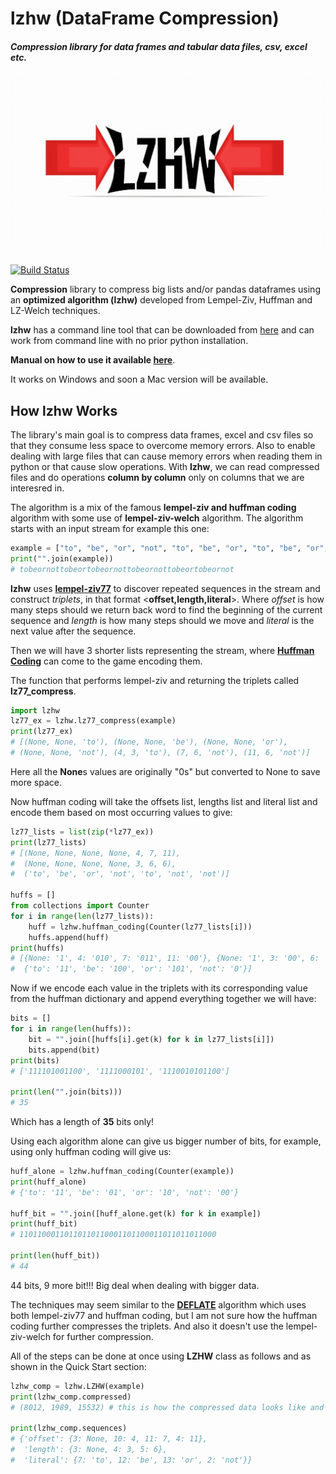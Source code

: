 # lzhw (DataFrame Compression)

##### Compression library for data frames and tabular data files, csv, excel etc.

![lzhw logo](./img/lzhw_logo.jpg)

[![Build Status](https://travis-ci.com/MNoorFawi/lzhw.svg?branch=master)](https://travis-ci.com/MNoorFawi/lzhw)

**Compression** library to compress big lists and/or pandas dataframes using an **optimized algorithm (lzhw)** developed from Lempel-Ziv, Huffman and LZ-Welch techniques.

**lzhw** has a command line tool that can be downloaded from [here](https://drive.google.com/file/d/1QHJrPcjZSKYCWVbbVmo_Xkb1lc0MeUoo/view?usp=sharing) and can work from command line with no prior python installation.

**Manual on how to use it available [here](https://mnoorfawi.github.io/lzhw/5%20Using%20the%20lzhw%20command%20line%20tool/)**.

It works on Windows and soon a Mac version will be available.

## How lzhw Works
The library's main goal is to compress data frames, excel and csv files so that they consume less space to overcome memory errors.
Also to enable dealing with large files that can cause memory errors when reading them in python or that cause slow operations.
With **lzhw**, we can read compressed files and do operations **column by column** only on columns that we are interesred in. 

The algorithm is a mix of the famous **lempel-ziv and huffman coding** algorithm with some use of **lempel-ziv-welch** algorithm.
The algorithm starts with an input stream for example this one:
```python
example = ["to", "be", "or", "not", "to", "be", "or", "to", "be", "or", "not"] * 2
print("".join(example))
# tobeornottobeortobeornottobeornottobeortobeornot
```
**lzhw** uses [**lempel-ziv77**](https://en.wikipedia.org/wiki/LZ77_and_LZ78) to discover repeated sequences in the stream and construct *triplets*, in that format <**offset,length,literal**>. 
Where *offset* is how many steps should we return back word to find the beginning of the current sequence and *length* is how many steps should we move and *literal* is the next value after the sequence.

Then we will have 3 shorter lists representing the stream, where [**Huffman Coding**](https://en.wikipedia.org/wiki/Huffman_coding) can come to the game encoding them.

The function that performs lempel-ziv and returning the triplets called **lz77_compress**.
```python
import lzhw
lz77_ex = lzhw.lz77_compress(example)
print(lz77_ex)
# [(None, None, 'to'), (None, None, 'be'), (None, None, 'or'), 
# (None, None, 'not'), (4, 3, 'to'), (7, 6, 'not'), (11, 6, 'not')]
```
Here all the **None**s values are originally "0s" but converted to None to save more space.

Now huffman coding will take the offsets list, lengths list and literal list and encode them based on most occurring values to give:
```python
lz77_lists = list(zip(*lz77_ex))
print(lz77_lists)
# [(None, None, None, None, 4, 7, 11), 
#  (None, None, None, None, 3, 6, 6), 
#  ('to', 'be', 'or', 'not', 'to', 'not', 'not')]

huffs = []
from collections import Counter
for i in range(len(lz77_lists)):
    huff = lzhw.huffman_coding(Counter(lz77_lists[i]))
    huffs.append(huff)
print(huffs)
# [{None: '1', 4: '010', 7: '011', 11: '00'}, {None: '1', 3: '00', 6: '01'}, 
#  {'to': '11', 'be': '100', 'or': '101', 'not': '0'}]
```
Now if we encode each value in the triplets with its corresponding value from the huffman dictionary and append everything together we will have:
```python
bits = []
for i in range(len(huffs)):
    bit = "".join([huffs[i].get(k) for k in lz77_lists[i]])
    bits.append(bit)
print(bits)
# ['111101001100', '1111000101', '1110010101100']

print(len("".join(bits)))
# 35
```
Which has a length of **35** bits only!
 
Using each algorithm alone can give us bigger number of bits, for example, using only huffman coding will give us:
```python
huff_alone = lzhw.huffman_coding(Counter(example))
print(huff_alone)
# {'to': '11', 'be': '01', 'or': '10', 'not': '00'}

huff_bit = "".join([huff_alone.get(k) for k in example])
print(huff_bit)
# 11011000110110110110001101100011011011011000

print(len(huff_bit))
# 44
```
44 bits, 9 more bit!!! Big deal when dealing with bigger data.

The techniques may seem similar to the [**DEFLATE**](https://en.wikipedia.org/wiki/DEFLATE) algorithm which uses both lempel-ziv77 and huffman coding, but I am not sure how the huffman coding further compresses the triplets. And also it doesn't use the lempel-ziv-welch for further compression.

All of the steps can be done at once using **LZHW** class as follows and as shown in the Quick Start section:
```python
lzhw_comp = lzhw.LZHW(example)
print(lzhw_comp.compressed)
# (8012, 1989, 15532) # this is how the compressed data looks like and stored

print(lzhw_comp.sequences) 
# {'offset': {3: None, 10: 4, 11: 7, 4: 11}, 
#  'length': {3: None, 4: 3, 5: 6}, 
#  'literal': {7: 'to', 12: 'be', 13: 'or', 2: 'not'}}
```
